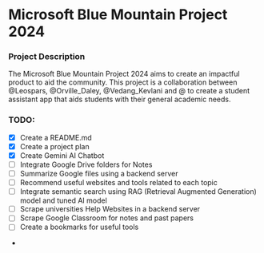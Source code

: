 # Microsoft Blue Mountain Project 2024

### Project Description
The Microsoft Blue Mountain Project 2024 aims to create an impactful product to aid the community.
This project is a collaboration between @Leospars, @Orville_Daley, @Vedang_Kevlani and @  to create
a student assistant app that aids students with their general academic needs.

### TODO:
- [x] Create a README.md
- [x] Create a project plan
- [x] Create Gemini AI Chatbot
- [ ] Integrate Google Drive folders for Notes
- [ ] Summarize Google files using a backend server
- [ ] Recommend useful websites and tools related to each topic
- [ ] Integrate semantic search using RAG (Retrieval Augmented Generation) model and tuned AI model
- [ ] Scrape universities Help Websites in a backend server
- [ ] Scrape Google Classroom for notes and past papers
- [ ] Create a bookmarks for useful tools
- 
